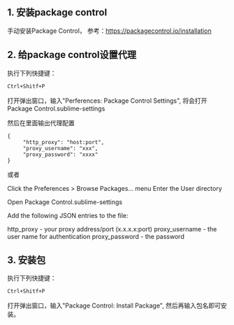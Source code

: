 ## 1. 安装package control
手动安装Package Control， 参考：https://packagecontrol.io/installation

## 2. 给package control设置代理
执行下列快捷键：
```sh
Ctrl+Shitf+P
```
打开弹出窗口，输入"Perferences: Package Control Settings", 将会打开Package Control.sublime-settings

然后在里面输出代理配置
```
{
     "http_proxy": "host:port",
     "proxy_username": "xxx",
     "proxy_password": "xxxx"
}
```

或者

Click the Preferences > Browse Packages… menu
Enter the User directory

Open Package Control.sublime-settings

Add the following JSON entries to the file:

http_proxy - your proxy address/port (x.x.x.x:port)
proxy_username - the user name for authentication
proxy_password - the password

## 3. 安装包
执行下列快捷键：
```sh
Ctrl+Shitf+P
```
打开弹出窗口，输入"Package Control: Install Package", 然后再输入包名即可安装。 
